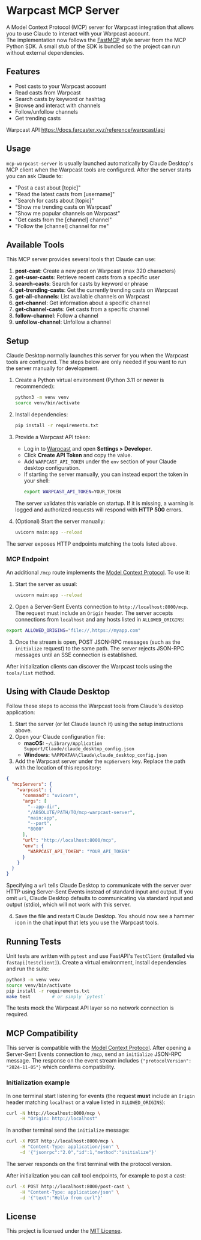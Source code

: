 # Warpcast MCP Server

A Model Context Protocol (MCP) server for Warpcast integration that allows you to use Claude to interact with your Warpcast account.  
The implementation now follows the [FastMCP](https://modelcontextprotocol.io) style server from the MCP Python SDK. A small stub of the SDK is bundled so the project can run without external dependencies.

## Features

- Post casts to your Warpcast account
- Read casts from Warpcast
- Search casts by keyword or hashtag
- Browse and interact with channels
- Follow/unfollow channels
- Get trending casts

Warpcast API 
https://docs.farcaster.xyz/reference/warpcast/api

## Usage

`mcp-warpcast-server` is usually launched automatically by Claude Desktop's MCP client when the Warpcast tools are configured.
After the server starts you can ask Claude to:

- "Post a cast about [topic]"
- "Read the latest casts from [username]"
- "Search for casts about [topic]"
- "Show me trending casts on Warpcast"
- "Show me popular channels on Warpcast"
- "Get casts from the [channel] channel"
- "Follow the [channel] channel for me"

## Available Tools

This MCP server provides several tools that Claude can use:

1. **post-cast**: Create a new post on Warpcast (max 320 characters)
2. **get-user-casts**: Retrieve recent casts from a specific user
3. **search-casts**: Search for casts by keyword or phrase
4. **get-trending-casts**: Get the currently trending casts on Warpcast
5. **get-all-channels**: List available channels on Warpcast
6. **get-channel**: Get information about a specific channel
7. **get-channel-casts**: Get casts from a specific channel
8. **follow-channel**: Follow a channel
9. **unfollow-channel**: Unfollow a channel


## Setup


Claude Desktop normally launches this server for you when the Warpcast tools are configured. The steps below are only needed if you want to run the server manually for development.

1. Create a Python virtual environment (Python 3.11 or newer is recommended):
   ```bash
   python3 -m venv venv
   source venv/bin/activate
   ```
2. Install dependencies:
   ```bash
   pip install -r requirements.txt
   ```
3. Provide a Warpcast API token:
   - Log in to [Warpcast](https://warpcast.com/) and open **Settings > Developer**.
   - Click **Create API Token** and copy the value.
   - Add `WARPCAST_API_TOKEN` under the `env` section of your Claude desktop configuration.
   - If starting the server manually, you can instead export the token in your shell:
     ```bash
     export WARPCAST_API_TOKEN=YOUR_TOKEN
     ```
   The server validates this variable on startup. If it is missing, a warning
   is logged and authorized requests will respond with **HTTP 500** errors.

4. (Optional) Start the server manually:
   ```bash
   uvicorn main:app --reload
   ```

The server exposes HTTP endpoints matching the tools listed above.

### MCP Endpoint

An additional `/mcp` route implements the [Model Context Protocol](https://modelcontextprotocol.io/). To use it:

1. Start the server as usual:
   ```bash
   uvicorn main:app --reload
   ```
2. Open a Server-Sent Events connection to `http://localhost:8000/mcp`. The request must include an `Origin` header. The server accepts connections from `localhost` and any hosts listed in `ALLOWED_ORIGINS`:

```bash
export ALLOWED_ORIGINS="file://,https://myapp.com"
```

3. Once the stream is open, POST JSON-RPC messages (such as the `initialize` request) to the same path. The server rejects JSON-RPC messages until an SSE connection is established.

After initialization clients can discover the Warpcast tools using the `tools/list` method.

## Using with Claude Desktop

Follow these steps to access the Warpcast tools from Claude's desktop application:

1. Start the server (or let Claude launch it) using the setup instructions above.
2. Open your Claude configuration file:
   - **macOS:** `~/Library/Application Support/Claude/claude_desktop_config.json`
   - **Windows:** `%APPDATA%\Claude\claude_desktop_config.json`
3. Add the Warpcast server under the `mcpServers` key. Replace the path with the location of this repository:

```json
{
  "mcpServers": {
    "warpcast": {
      "command": "uvicorn",
      "args": [
        "--app-dir",
        "/ABSOLUTE/PATH/TO/mcp-warpcast-server",
        "main:app",
        "--port",
        "8000"
      ],
      "url": "http://localhost:8000/mcp",
      "env": {
        "WARPCAST_API_TOKEN": "YOUR_API_TOKEN"
      }
    }
  }
}
```

Specifying a `url` tells Claude Desktop to communicate with the server over HTTP using Server-Sent Events instead of standard input and output.
If you omit `url`, Claude Desktop defaults to communicating via standard input and output (stdio), which will not work with this server.

4. Save the file and restart Claude Desktop. You should now see a hammer icon in the chat input that lets you use the Warpcast tools.

## Running Tests

Unit tests are written with `pytest` and use FastAPI's `TestClient` (installed via `fastapi[testclient]`).
Create a virtual environment, install dependencies and run the suite:

```bash
python3 -m venv venv
source venv/bin/activate
pip install -r requirements.txt
make test        # or simply `pytest`
```

The tests mock the Warpcast API layer so no network connection is required.


## MCP Compatibility

This server is compatible with the [Model Context Protocol](https://modelcontextprotocol.org/).
After opening a Server-Sent Events connection to `/mcp`, send an `initialize`
JSON-RPC message. The response on the event stream includes
`{"protocolVersion": "2024-11-05"}` which confirms compatibility.

### Initialization example

In one terminal start listening for events (the request **must** include an
`Origin` header matching `localhost` or a value listed in `ALLOWED_ORIGINS`):

```bash
curl -N http://localhost:8000/mcp \
     -H "Origin: http://localhost"
```

In another terminal send the `initialize` message:

```bash
curl -X POST http://localhost:8000/mcp \
     -H "Content-Type: application/json" \
     -d '{"jsonrpc":"2.0","id":1,"method":"initialize"}'
```

The server responds on the first terminal with the protocol version.

After initialization you can call tool endpoints, for example to post a cast:

```bash
curl -X POST http://localhost:8000/post-cast \
     -H "Content-Type: application/json" \
     -d '{"text":"Hello from curl"}'
```
## License

This project is licensed under the [MIT License](LICENSE).
